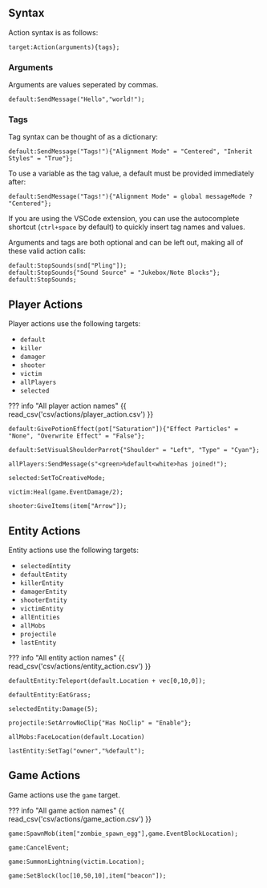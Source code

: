 ## Syntax
Action syntax is as follows:
```tc
target:Action(arguments){tags};
```

### Arguments

Arguments are values seperated by commas.
```tc
default:SendMessage("Hello","world!");
```

### Tags

Tag syntax can be thought of as a dictionary:
```tc
default:SendMessage("Tags!"){"Alignment Mode" = "Centered", "Inherit Styles" = "True"};
```
To use a variable as the tag value, a default must be provided immediately after:
```tc
default:SendMessage("Tags!"){"Alignment Mode" = global messageMode ? "Centered"};
```
If you are using the VSCode extension, you can use the autocomplete shortcut (`ctrl+space` by default) to quickly insert tag names and values.

Arguments and tags are both optional and can be left out, making all of these valid action calls:
```tc
default:StopSounds(snd["Pling"]);
default:StopSounds{"Sound Source" = "Jukebox/Note Blocks"};
default:StopSounds;
```

## Player Actions

Player actions use the following targets:

- `default`
- `killer`
- `damager`
- `shooter`
- `victim`
- `allPlayers`
- `selected`

??? info "All player action names"
    {{ read_csv('csv/actions/player_action.csv') }}


```tc title="Examples"
default:GivePotionEffect(pot["Saturation"]){"Effect Particles" = "None", "Overwrite Effect" = "False"};

default:SetVisualShoulderParrot{"Shoulder" = "Left", "Type" = "Cyan"};

allPlayers:SendMessage(s"<green>%default<white>has joined!");

selected:SetToCreativeMode;

victim:Heal(game.EventDamage/2);

shooter:GiveItems(item["Arrow"]);
```


## Entity Actions

Entity actions use the following targets:

- `selectedEntity`
- `defaultEntity`
- `killerEntity`
- `damagerEntity`
- `shooterEntity`
- `victimEntity`
- `allEntities`
- `allMobs`
- `projectile`
- `lastEntity`

??? info "All entity action names"
    {{ read_csv('csv/actions/entity_action.csv') }}

```tc title="Examples"
defaultEntity:Teleport(default.Location + vec[0,10,0]);

defaultEntity:EatGrass;

selectedEntity:Damage(5);

projectile:SetArrowNoClip{"Has NoClip" = "Enable"};

allMobs:FaceLocation(default.Location)

lastEntity:SetTag("owner","%default");
```

## Game Actions

Game actions use the `game` target. 

??? info "All game action names"
    {{ read_csv('csv/actions/game_action.csv') }}

```tc title="Examples"
game:SpawnMob(item["zombie_spawn_egg"],game.EventBlockLocation);

game:CancelEvent;

game:SummonLightning(victim.Location);

game:SetBlock(loc[10,50,10],item["beacon"]);
```

